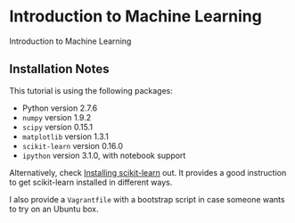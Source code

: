 # Introduction to Machine Learning
Introduction to Machine Learning

## Installation Notes
This tutorial is using the following packages:

- Python version 2.7.6
- `numpy` version 1.9.2
- `scipy` version 0.15.1
- `matplotlib` version 1.3.1
- `scikit-learn` version 0.16.0
- `ipython` version 3.1.0, with notebook support

Alternatively, check [Installing scikit-learn](http://scikit-learn.org/dev/install.html) out. It provides a good instruction to get scikit-learn installed in different ways.

I also provide a `Vagrantfile` with a bootstrap script in case someone wants to try on an Ubuntu box.
